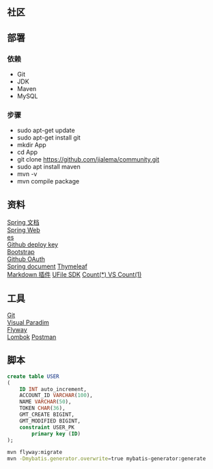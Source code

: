 ## 社区

## 部署
### 依赖
- Git
- JDK
- Maven
- MySQL
### 步骤
- sudo apt-get update
- sudo apt-get install git
- mkdir App
- cd App
- git clone https://github.com/jialema/community.git
- sudo apt install maven
- mvn -v
- mvn compile package

## 资料
[Spring 文档](https://spring.io/guides)  
[Spring Web](https://spring.io/guides/gs/serving-web-content/)  
[es](http://elasticsearch.cn/explore)  
[Github deploy key](https://developer.github.com/v3/guides/managing-deploy-keys/#deploy-keys)   
[Bootstrap](https://v3.bootcss.com/getting-started/)  
[Github OAuth](https://developer.github.com/apps/building-oauth-apps/creating-an-oauth-app/)    
[Spring document](https://docs.spring.io/spring-boot/docs/current/reference/htmlsingle/#boot-features-embedded-database-support) 
[Thymeleaf](https://www.thymeleaf.org/doc/tutorials/3.0/usingthymeleaf.html#setting-attribute-values)  
[Markdown 插件](http://editor.md.ipandao.com/) 
[UFile SDK](https://github.com/ucloud/ufile-sdk-java)
[Count(*) VS Count(1)](https://mp.weixin.qq.com/s/Rwpke4BHu7Fz7KOpE2d3Lw)  

## 工具
[Git](https://git-scm.com/download)  
[Visual Paradim](https://www.visual-paradigm.com/)  
[Flyway](https://flywaydb.org/getstarted/firststeps/maven)  
[Lombok](https://projectlombok.org/setup/maven)
[Postman](chrome-extension://coohjcphdfgbiolnekdpbcijmhambjff/index.html)

## 脚本
```sql
create table USER
(
    ID INT auto_increment,
    ACCOUNT_ID VARCHAR(100),
    NAME VARCHAR(50),
    TOKEN CHAR(36),
    GMT_CREATE BIGINT,
    GMT_MODIFIED BIGINT,
    constraint USER_PK
        primary key (ID)
);

```
```bash
mvn flyway:migrate
mvn -Dmybatis.generator.overwrite=true mybatis-generator:generate
```